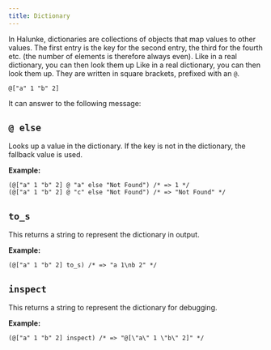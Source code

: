 ```yaml
---
title: Dictionary
---
```


In Halunke, dictionaries are collections of objects that map values
to other values. The first entry is the key for the second entry,
the third for the fourth etc. (the number of elements is therefore
always even). Like in a real dictionary, you can then look them up
Like in a real dictionary, you can then look them up. They are
written in square brackets, prefixed with an `@`.

```
@["a" 1 "b" 2]
```

It can answer to the following message:

## `@ else`

Looks up a value in the dictionary. If the key is not in the
dictionary, the fallback value is used.

**Example:**

```
(@["a" 1 "b" 2] @ "a" else "Not Found") /* => 1 */
(@["a" 1 "b" 2] @ "c" else "Not Found") /* => "Not Found" */
```

## `to_s`

This returns a string to represent the dictionary in output.

**Example:**

```
(@["a" 1 "b" 2] to_s) /* => "a 1\nb 2" */
```

## `inspect`

This returns a string to represent the dictionary for debugging.

**Example:**

```
(@["a" 1 "b" 2] inspect) /* => "@[\"a\" 1 \"b\" 2]" */
```
